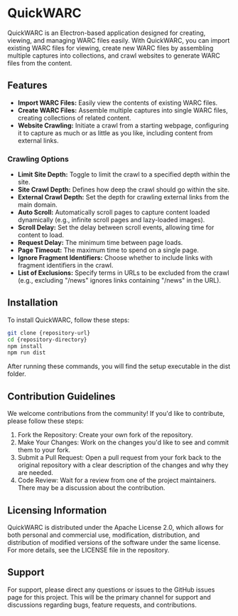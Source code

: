 # QuickWARC

QuickWARC is an Electron-based application designed for creating, viewing, and managing WARC files easily. With QuickWARC, you can import existing WARC files for viewing, create new WARC files by assembling multiple captures into collections, and crawl websites to generate WARC files from the content.

## Features

- **Import WARC Files:** Easily view the contents of existing WARC files.
- **Create WARC Files:** Assemble multiple captures into single WARC files, creating collections of related content.
- **Website Crawling:** Initiate a crawl from a starting webpage, configuring it to capture as much or as little as you like, including content from external links.

### Crawling Options

- **Limit Site Depth:** Toggle to limit the crawl to a specified depth within the site.
- **Site Crawl Depth:** Defines how deep the crawl should go within the site.
- **External Crawl Depth:** Set the depth for crawling external links from the main domain.
- **Auto Scroll:** Automatically scroll pages to capture content loaded dynamically (e.g., infinite scroll pages and lazy-loaded images).
- **Scroll Delay:** Set the delay between scroll events, allowing time for content to load.
- **Request Delay:** The minimum time between page loads.
- **Page Timeout:** The maximum time to spend on a single page.
- **Ignore Fragment Identifiers:** Choose whether to include links with fragment identifiers in the crawl.
- **List of Exclusions:** Specify terms in URLs to be excluded from the crawl (e.g., excluding "/news" ignores links containing "/news" in the URL).

## Installation

To install QuickWARC, follow these steps:

```bash
git clone {repository-url}
cd {repository-directory}
npm install
npm run dist
```

After running these commands, you will find the setup executable in the dist folder.

## Contribution Guidelines

We welcome contributions from the community! If you'd like to contribute, please follow these steps:

1) Fork the Repository: Create your own fork of the repository.
2) Make Your Changes: Work on the changes you'd like to see and commit them to your fork.
3) Submit a Pull Request: Open a pull request from your fork back to the original repository with a clear description of the changes and why they are needed.
4) Code Review: Wait for a review from one of the project maintainers. There may be a discussion about the contribution.

## Licensing Information

QuickWARC is distributed under the Apache License 2.0, which allows for both personal and commercial use, modification, distribution, and distribution of modified versions of the software under the same license. For more details, see the LICENSE file in the repository.

## Support

For support, please direct any questions or issues to the GitHub issues page for this project. This will be the primary channel for support and discussions regarding bugs, feature requests, and contributions.
